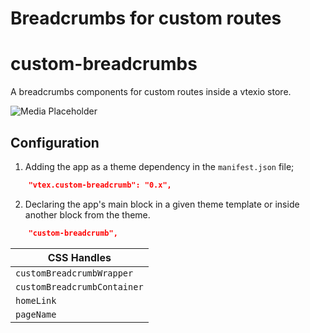 # Breadcrumbs for custom routes
# custom-breadcrumbs

A breadcrumbs components for custom routes inside a vtexio store.

![Media Placeholder](https://i.imgur.com/ZdVnXZR.png)

## Configuration 

1. Adding the app as a theme dependency in the `manifest.json` file;

```json
    "vtex.custom-breadcrumb": "0.x",
```

2. Declaring the app's main block in a given theme template or inside another block from the theme.

```json
	"custom-breadcrumb",
```

| CSS Handles |
| ----------- | 
| `customBreadcrumbWrapper` | 
| `customBreadcrumbContainer` | 
| `homeLink` | 
| `pageName` | 
